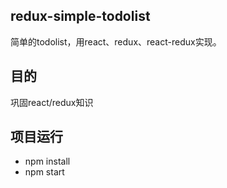 ## redux-simple-todolist
简单的todolist，用react、redux、react-redux实现。

## 目的
巩固react/redux知识

## 项目运行
- npm install
- npm start

